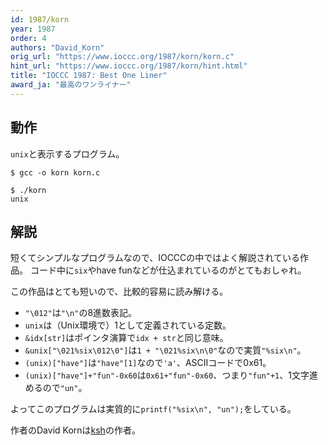 ```yaml
---
id: 1987/korn
year: 1987
order: 4
authors: "David_Korn"
orig_url: "https://www.ioccc.org/1987/korn/korn.c"
hint_url: "https://www.ioccc.org/1987/korn/hint.html"
title: "IOCCC 1987: Best One Liner"
award_ja: "最高のワンライナー"
---
```


## 動作

`unix`と表示するプログラム。

```
$ gcc -o korn korn.c

$ ./korn
unix
```

## 解説

短くてシンプルなプログラムなので、IOCCCの中ではよく解説されている作品。
コード中に`six`やhave funなどが仕込まれているのがとてもおしゃれ。

この作品はとても短いので、比較的容易に読み解ける。

* `"\012"`は`"\n"`の8進数表記。
* `unix`は（Unix環境で）1として定義されている定数。
* `&idx[str]`はポインタ演算で`idx + str`と同じ意味。
* `&unix["\021%six\012\0"]`は`1 + "\021%six\n\0"`なので実質`"%six\n"`。
* `(unix)["have"]`は`"have"[1]`なので`'a'`、ASCIIコードで0x61。
* `(unix)["have"]+"fun"-0x60`は`0x61+"fun"-0x60`、つまり`"fun"+1`、1文字進めるので`"un"`。

よってこのプログラムは実質的に`printf("%six\n", "un");`をしている。

作者のDavid Kornは[ksh](https://ja.wikipedia.org/wiki/KornShell)の作者。
